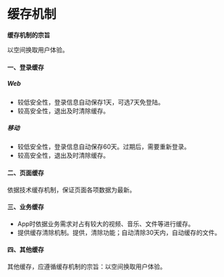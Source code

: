 # 缓存机制

**缓存机制的宗旨**

以空间换取用户体验。

#### 一、登录缓存

##### Web

* 较低安全性，登录信息自动保存1天，可选7天免登陆。
* 较高安全性，退出及时清除缓存。

##### 移动

* 较低安全性，登录信息自动保存60天。过期后，需要重新登录。
* 较高安全性，退出及时清除缓存。

#### 二、页面缓存

依据技术缓存机制，保证页面各项数据为最新。

#### 三、业务缓存

* App时依据业务需求对占有较大的视频、音乐、文件等进行缓存。
* 提供缓存清除机制。提供，清除功能；自动清除30天内，自动缓存的文件。

#### 四、其他缓存

其他缓存，应遵循缓存机制的宗旨：以空间换取用户体验。

